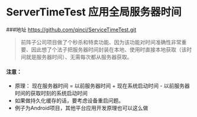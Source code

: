 # ServerTimeTest 应用全局服务器时间
###地址 https://github.com/qinci/ServiceTimeTest.git

> 前阵子公司项目做了个秒杀和特卖功能、因为该功能对时间准确性非常重要、因此想了个法子把服务器时间封装在本地、使用时直接本地获取（该时间就是服务器时间）、无需每次都从服务器获取。

#### 注意：
* 原理： 现在服务器时间  = 以前服务器时间 + 现在系统启动时间 - 以前服务器时间的获取时刻的系统启动时间
* 如果做持久化缓存的话，要考虑设备重启问题。
* 例子为Android项目，其他平台应用开发原理也可以这么做
